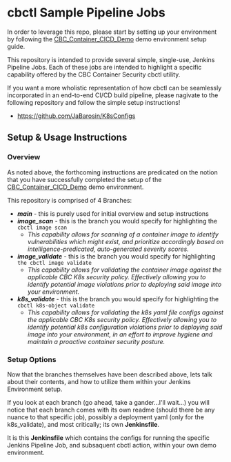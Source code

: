 # cbctl Sample Pipeline Jobs

In order to leverage this repo, please start by setting up your environment by following the [CBC_Container_CICD_Demo](https://github.com/ncomeau/CBC_Container_CICD_Demo) demo environment setup guide.

This repository is intended to provide several simple, single-use, Jenkins Pipeline Jobs. Each of these jobs are intended to highlight a specific capability offered by the CBC Container Security cbctl utility. 

If you want a more wholistic representation of how cbctl can be seamlessly incorporated in an end-to-end CI/CD build pipeline, please nagivate to the following repository and follow the simple setup instructions!
  * https://github.com/JaBarosin/K8sConfigs
  

## Setup & Usage Instructions

### Overview

As noted above, the forthcoming instructions are predicated on the notion that you have successfully completed the setup of the [CBC_Container_CICD_Demo](https://github.com/ncomeau/CBC_Container_CICD_Demo) demo environment.

This repository is comprised of 4 Branches:
  * **_main_** - this is purely used for initial overview and setup instructions
  * **_image_scan_** - this is the branch you would specify for highlighting the ```cbctl image scan``` 
      * _This capability allows for scanning of a container image to identify vulnerabilities which might exist, and prioritize accordingly based on intelligence-predicated, auto-generated severity scores._ 
  * **_image_validate_** - this is the branch you would specify for highlighting ```the cbctl image validate``` 
      * _This capability allows for validating the container image against the applicable CBC K8s security policy. Effectively allowing you to identify potential image violations prior to deploying said image into your environment._
  * **_k8s_validate_** - this is the branch you would specify for highlighting the ```cbctl k8s-object validate``` 
      * _This capability allows for validating the k8s yaml file configs against the applicable CBC K8s security policy. Effectively allowing you to identify potential k8s configuration violations prior to deploying said image into your environment, in an effort to improve hygiene and maintain a proactive container security posture._

### Setup Options

Now that the branches themselves have been described above, lets talk about their contents, and how to utilize them within your Jenkins Environment setup. 

If you look at each branch (go ahead, take a gander...I'll wait...) you will notice that each branch comes with its own readme (should there be any nuance to that specific job), possibly a deployment yaml (only for the k8s_validate), and most critically; its own **Jenkinsfile**. 

It is this **Jenkinsfile** which contains the configs for running the specific Jenkins Pipeline Job, and subsaquent cbctl action, within your own demo environment. 


